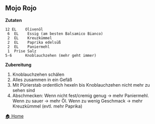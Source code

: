 Mojo Rojo
-----------------

**Zutaten**

```
12 EL    Olivenöl
 6  EL    Essig (am besten Balsamico Bianco)
 2  EL    Kreuzkümmel
 2  EL    Paprika edelsüß
 2  EL    Paniermehl
 1  Prise Salz
5-6      Knoblauchzehen (mehr geht immer)
```

**Zubereitung**

1. Knoblauchzehen schälen
2. Alles zusammen in ein Gefäß
3. Mit Pürierstab ordentlich hexeln bis Knoblauchzehen nicht mehr zu sehen sind
4. Abschmecken: Wenn nicht fest/cremig genug -> mehr Paniermehl. Wenn zu sauer -> mehr Öl. Wenn zu wenig Geschmack -> mehr Kreuzkümmel (evtl. mehr Paprika)

[🏠 Home](./../)
